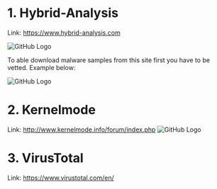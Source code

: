 # 1. Hybrid-Analysis

Link: https://www.hybrid-analysis.com

![GitHub Logo](http://security-project.pl/wp-content/uploads/2018/11/malware1.png)

To able download malware samples from this site first you have to be vetted. Example below:

![GitHub Logo](http://security-project.pl/wp-content/uploads/2018/11/malware2_1.png)

# 2. Kernelmode

Link: http://www.kernelmode.info/forum/index.php
![GitHub Logo](http://security-project.pl/wp-content/uploads/2018/11/malware2.png)

# 3. VirusTotal

Link: https://www.virustotal.com/en/
